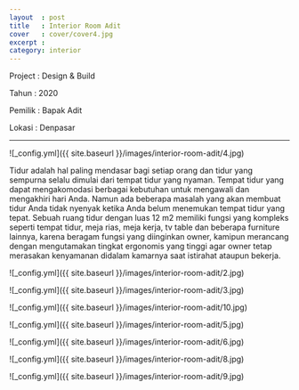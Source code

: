 ```yaml
---
layout  : post
title   : Interior Room Adit
cover   : cover/cover4.jpg
excerpt : 
category: interior
---
```


Project	  : Design & Build

Tahun	  	: 2020
  
Pemilik 	: Bapak Adit

Lokasi		: Denpasar

---

![_config.yml]({{ site.baseurl }}/images/interior-room-adit/4.jpg)

Tidur adalah hal paling mendasar bagi setiap orang dan tidur yang sempurna selalu dimulai dari tempat tidur yang nyaman. Tempat tidur yang dapat mengakomodasi berbagai kebutuhan untuk mengawali dan mengakhiri hari Anda. Namun ada beberapa masalah yang akan membuat tidur Anda tidak nyenyak ketika Anda belum menemukan tempat tidur yang tepat. 
Sebuah ruang tidur dengan luas 12 m2 memiliki fungsi yang kompleks seperti tempat tidur, meja rias, meja kerja, tv table dan beberapa furniture lainnya, karena beragam fungsi yang diinginkan owner, kamipun merancang dengan mengutamakan tingkat ergonomis yang tinggi agar owner tetap merasakan kenyamanan didalam kamarnya saat istirahat ataupun bekerja.

![_config.yml]({{ site.baseurl }}/images/interior-room-adit/2.jpg)

![_config.yml]({{ site.baseurl }}/images/interior-room-adit/3.jpg)

![_config.yml]({{ site.baseurl }}/images/interior-room-adit/10.jpg)

![_config.yml]({{ site.baseurl }}/images/interior-room-adit/5.jpg)

![_config.yml]({{ site.baseurl }}/images/interior-room-adit/6.jpg)

![_config.yml]({{ site.baseurl }}/images/interior-room-adit/8.jpg)

![_config.yml]({{ site.baseurl }}/images/interior-room-adit/9.jpg)
